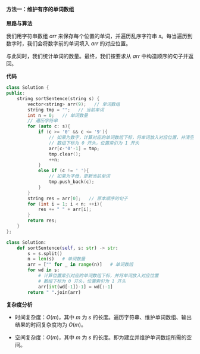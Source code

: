 #### 方法一：维护有序的单词数组

**思路与算法**

我们用字符串数组 $\textit{arr}$ 来保存每个位置的单词，并遍历乱序字符串 $s$。每当遍历到数字时，我们会将数字前的单词填入 $\textit{arr}$ 的对应位置。

与此同时，我们统计单词的数量。最终，我们按要求从 $\textit{arr}$ 中构造顺序的句子并返回。

**代码**

```C++ [sol1-C++]
class Solution {
public:
    string sortSentence(string s) {
        vector<string> arr(9);   // 单词数组
        string tmp = "";   // 当前单词
        int n = 0;   // 单词数量
        // 遍历字符串
        for (auto c: s){
            if (c >= '0' && c <= '9'){
                // 如果为数字，计算对应的单词数组下标，将单词放入对应位置，并清空当前单词
                // 数组下标为 0 开头，位置索引为 1 开头
                arr[c-'0'-1] = tmp;
                tmp.clear();
                ++n;
            }
            else if (c != ' '){
                // 如果为字母，更新当前单词
                tmp.push_back(c);
            }
        }
        string res = arr[0];   // 原本顺序的句子 
        for (int i = 1; i < n; ++i){
            res += " " + arr[i];
        }
        return res;
    }
};
```

```Python [sol1-Python3]
class Solution:
    def sortSentence(self, s: str) -> str:
        s = s.split()
        n = len(s)   # 单词数量
        arr = ["" for _ in range(n)]   # 单词数组
        for wd in s:
            # 计算位置索引对应的单词数组下标，并将单词放入对应位置
            # 数组下标为 0 开头，位置索引为 1 开头
            arr[int(wd[-1])-1] = wd[:-1]
        return " ".join(arr)
```

**复杂度分析**

- 时间复杂度：$O(m)$，其中 $m$ 为 $s$ 的长度。遍历字符串、维护单词数组、输出结果的时间复杂度均为 $O(m)$。

- 空间复杂度：$O(m)$，其中 $m$ 为 $s$ 的长度。即为建立并维护单词数组所需的空间。